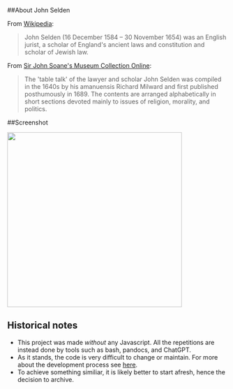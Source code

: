 ##About John Selden

From [Wikipedia](https://en.wikipedia.org/wiki/John_Selden):

> John Selden (16 December 1584 – 30 November 1654) was an English jurist, a scholar of England's ancient laws and constitution and scholar of Jewish law.

From [Sir John Soane's Museum Collection Online](https://collections.soane.org/b9897):

>The 'table talk' of the lawyer and scholar John Selden was compiled in the 1640s by his amanuensis Richard Milward and first published posthumously in 1689. The contents are arranged alphabetically in short sections devoted mainly to issues of religion, morality, and politics.

##Screenshot

<img src="https://github.com/3willows/johnSeldenTableTalk/assets/111284156/f9722df6-e9d8-4da9-a968-f0838782440d" width="400" />

## Historical notes

- This project was made *without* any Javascript.  All the repetitions are instead done by tools such as bash, pandocs, and ChatGPT.  
- As it stands, the code is very difficult to change or maintain.  For more about the development process see [here](https://github.com/3willows/johnSeldenTableTalk/blob/main/History.md).
- To achieve something similiar, it is likely better to start afresh, hence the decision to archive.